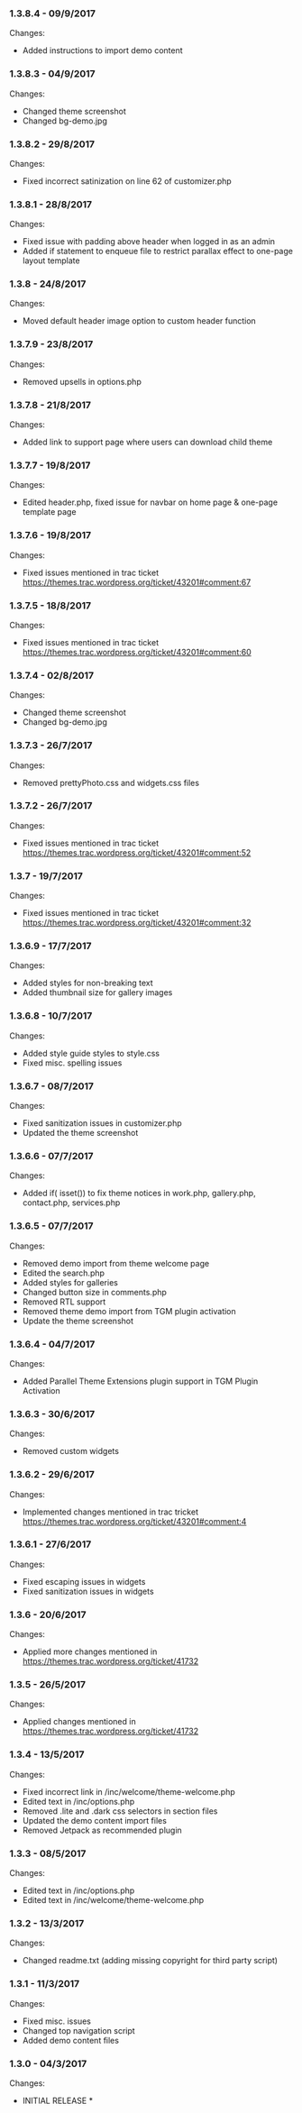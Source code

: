 ### 1.3.8.4 - 09/9/2017

Changes:

- Added instructions to import demo content


### 1.3.8.3 - 04/9/2017

Changes:

- Changed theme screenshot
- Changed bg-demo.jpg


### 1.3.8.2 - 29/8/2017

Changes:

- Fixed incorrect satinization on line 62 of customizer.php


### 1.3.8.1 - 28/8/2017

Changes:

- Fixed issue with padding above header when logged in as an admin
- Added if statement to enqueue file to restrict parallax effect to one-page layout template


### 1.3.8 - 24/8/2017

Changes:

- Moved default header image option to custom header function


### 1.3.7.9 - 23/8/2017

Changes:

- Removed upsells in options.php


### 1.3.7.8 - 21/8/2017

Changes:

- Added link to support page where users can download child theme


### 1.3.7.7 - 19/8/2017

Changes:

- Edited header.php, fixed issue for navbar on home page & one-page template page


### 1.3.7.6 - 19/8/2017

Changes:

- Fixed issues mentioned in trac ticket https://themes.trac.wordpress.org/ticket/43201#comment:67


### 1.3.7.5 - 18/8/2017

Changes:

- Fixed issues mentioned in trac ticket https://themes.trac.wordpress.org/ticket/43201#comment:60


### 1.3.7.4 - 02/8/2017

Changes:

- Changed theme screenshot
- Changed bg-demo.jpg


### 1.3.7.3 - 26/7/2017

Changes:

- Removed prettyPhoto.css and widgets.css files


### 1.3.7.2 - 26/7/2017

Changes:

- Fixed issues mentioned in trac ticket https://themes.trac.wordpress.org/ticket/43201#comment:52


### 1.3.7 - 19/7/2017

Changes:

- Fixed issues mentioned in trac ticket https://themes.trac.wordpress.org/ticket/43201#comment:32


### 1.3.6.9 - 17/7/2017

Changes:

- Added styles for non-breaking text
- Added thumbnail size for gallery images


### 1.3.6.8 - 10/7/2017

Changes:

- Added style guide styles to style.css
- Fixed misc. spelling issues


### 1.3.6.7 - 08/7/2017

Changes:

- Fixed sanitization issues in customizer.php
- Updated the theme screenshot


### 1.3.6.6 - 07/7/2017

Changes:

- Added if( isset()) to fix theme notices in work.php, gallery.php, contact.php, services.php


### 1.3.6.5 - 07/7/2017

Changes:

- Removed demo import from theme welcome page
- Edited the search.php
- Added styles for galleries
- Changed button size in comments.php
- Removed RTL support
- Removed theme demo import from TGM plugin activation
- Update the theme screenshot


### 1.3.6.4 - 04/7/2017

Changes:

- Added Parallel Theme Extensions plugin support in TGM Plugin Activation


### 1.3.6.3 - 30/6/2017

Changes:

- Removed custom widgets


### 1.3.6.2 - 29/6/2017

Changes:

- Implemented changes mentioned in trac tricket https://themes.trac.wordpress.org/ticket/43201#comment:4


### 1.3.6.1 - 27/6/2017

Changes:

- Fixed escaping issues in widgets
- Fixed sanitization issues in widgets


### 1.3.6 - 20/6/2017

Changes:

- Applied more changes mentioned in https://themes.trac.wordpress.org/ticket/41732


### 1.3.5 - 26/5/2017

Changes:

- Applied changes mentioned in https://themes.trac.wordpress.org/ticket/41732


### 1.3.4 - 13/5/2017

Changes:

- Fixed incorrect link in /inc/welcome/theme-welcome.php
- Edited text in /inc/options.php
- Removed .lite and .dark css selectors in section files
- Updated the demo content import files
- Removed Jetpack as recommended plugin


### 1.3.3 - 08/5/2017

Changes:

- Edited text in /inc/options.php
- Edited text in /inc/welcome/theme-welcome.php


### 1.3.2 - 13/3/2017

Changes:

- Changed readme.txt (adding missing copyright for third party script)


### 1.3.1 - 11/3/2017

Changes:

- Fixed misc. issues
- Changed top navigation script
- Added demo content files


### 1.3.0 - 04/3/2017

Changes:

* INITIAL RELEASE *